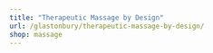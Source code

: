 ```yaml
---
title: "Therapeutic Massage by Design"
url: /glastonbury/therapeutic-massage-by-design/
shop: massage
---
```

